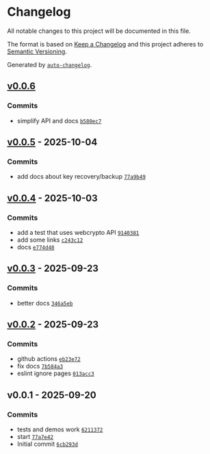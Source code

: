 # Changelog

All notable changes to this project will be documented in this file.

The format is based on [Keep a Changelog](https://keepachangelog.com/en/1.0.0/)
and this project adheres to [Semantic Versioning](https://semver.org/spec/v2.0.0.html).

Generated by [`auto-changelog`](https://github.com/CookPete/auto-changelog).

## [v0.0.6](https://github.com/substrate-system/frost/compare/v0.0.5...v0.0.6)

### Commits

- simplify API and docs [`b580ec7`](https://github.com/substrate-system/frost/commit/b580ec7acf910f1f8df5a88cbfd4258b58f7bab6)

## [v0.0.5](https://github.com/substrate-system/frost/compare/v0.0.4...v0.0.5) - 2025-10-04

### Commits

- add docs about key recovery/backup [`77a9b49`](https://github.com/substrate-system/frost/commit/77a9b497a2f742d7f9a1650120c7201a75fb7114)

## [v0.0.4](https://github.com/substrate-system/frost/compare/v0.0.3...v0.0.4) - 2025-10-03

### Commits

- add a test that uses webcrypto API [`9140381`](https://github.com/substrate-system/frost/commit/9140381852cede53fa331ad187868b92382fbe27)
- add some links [`c243c12`](https://github.com/substrate-system/frost/commit/c243c12c7e8ab77413d96a36a1ed5e0e1bc62206)
- docs [`e774d48`](https://github.com/substrate-system/frost/commit/e774d48ffa8346d9cf42ca4b5f8c4d8b6317b0c3)

## [v0.0.3](https://github.com/substrate-system/frost/compare/v0.0.2...v0.0.3) - 2025-09-23

### Commits

- better docs [`346a5eb`](https://github.com/substrate-system/frost/commit/346a5eb917b4e2b95fd37368b0fa1fa26310cd11)

## [v0.0.2](https://github.com/substrate-system/frost/compare/v0.0.1...v0.0.2) - 2025-09-23

### Commits

- github actions [`eb23e72`](https://github.com/substrate-system/frost/commit/eb23e721720927cf20e973a057200484f3a5b999)
- fix docs [`7b584a3`](https://github.com/substrate-system/frost/commit/7b584a3dd1b5f054f94f1ff12314b8d554314189)
- eslint ignore pages [`013acc3`](https://github.com/substrate-system/frost/commit/013acc395c8a1454ecd4aec8ded46c12e97a7808)

## v0.0.1 - 2025-09-20

### Commits

- tests and demos work [`6211372`](https://github.com/substrate-system/frost/commit/6211372682b2cbed08eb5cb9442fff439c1c7240)
- start [`77a7e42`](https://github.com/substrate-system/frost/commit/77a7e42b27112ba242568ac45384208f149dcd11)
- Initial commit [`6cb293d`](https://github.com/substrate-system/frost/commit/6cb293d892b967f6118a5122ce41fa660674db17)
